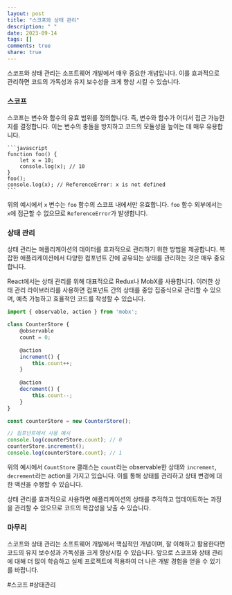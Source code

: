 ```yaml
---
layout: post
title: "스코프와 상태 관리"
description: " "
date: 2023-09-14
tags: []
comments: true
share: true
---
```


스코프와 상태 관리는 소프트웨어 개발에서 매우 중요한 개념입니다. 이를 효과적으로 관리하면 코드의 가독성과 유지 보수성을 크게 향상 시킬 수 있습니다. 

### 스코프

스코프는 변수와 함수의 유효 범위를 정의합니다. 즉, 변수와 함수가 어디서 접근 가능한지를 결정합니다. 이는 변수의 충돌을 방지하고 코드의 모듈성을 높이는 데 매우 유용합니다.

    ```javascript
    function foo() {
        let x = 10;
        console.log(x); // 10
    }
    foo();
    console.log(x); // ReferenceError: x is not defined
    ```

위의 예시에서 `x` 변수는 `foo` 함수의 스코프 내에서만 유효합니다. `foo` 함수 외부에서는 `x`에 접근할 수 없으므로 `ReferenceError`가 발생합니다.

### 상태 관리

상태 관리는 애플리케이션의 데이터를 효과적으로 관리하기 위한 방법을 제공합니다. 복잡한 애플리케이션에서 다양한 컴포넌트 간에 공유되는 상태를 관리하는 것은 매우 중요합니다.

React에서는 상태 관리를 위해 대표적으로 Redux나 MobX를 사용합니다. 이러한 상태 관리 라이브러리를 사용하면 컴포넌트 간의 상태를 중앙 집중식으로 관리할 수 있으며, 예측 가능하고 효율적인 코드를 작성할 수 있습니다.

```javascript
import { observable, action } from 'mobx';

class CounterStore {
    @observable
    count = 0;
  
    @action
    increment() {
        this.count++;
    }
  
    @action
    decrement() {
        this.count--;
    }
}

const counterStore = new CounterStore();

// 컴포넌트에서 사용 예시
console.log(counterStore.count); // 0
counterStore.increment();
console.log(counterStore.count); // 1
```

위의 예시에서 `CountStore` 클래스는 `count`라는 observable한 상태와 `increment`, `decrement`라는 action을 가지고 있습니다. 이를 통해 상태를 관리하고 상태 변경에 대한 액션을 수행할 수 있습니다.

상태 관리를 효과적으로 사용하면 애플리케이션의 상태를 추적하고 업데이트하는 과정을 관리할 수 있으므로 코드의 복잡성을 낮출 수 있습니다.

### 마무리

스코프와 상태 관리는 소프트웨어 개발에서 핵심적인 개념이며, 잘 이해하고 활용한다면 코드의 유지 보수성과 가독성을 크게 향상시킬 수 있습니다. 앞으로 스코프와 상태 관리에 대해 더 많이 학습하고 실제 프로젝트에 적용하여 더 나은 개발 경험을 얻을 수 있기를 바랍니다.

#스코프 #상태관리